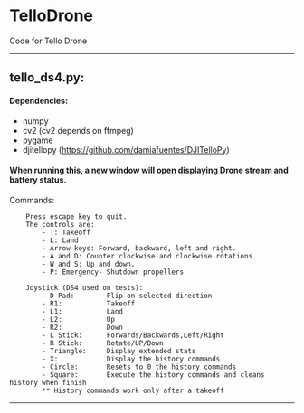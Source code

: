 # TelloDrone
Code for Tello Drone

---------------------------------------------------
## tello_ds4.py:

#### Dependencies:
* numpy
* cv2 (cv2 depends on ffmpeg)
* pygame
* djitellopy (https://github.com/damiafuentes/DJITelloPy)

#### When running this, a new window will open displaying Drone stream and battery status.
Commands:

        Press escape key to quit.
        The controls are:
            - T: Takeoff
            - L: Land
            - Arrow keys: Forward, backward, left and right.
            - A and D: Counter clockwise and clockwise rotations
            - W and S: Up and down.
            - P: Emergency- Shutdown propellers            
            
        Joystick (DS4 used on tests):
            - D-Pad:        Flip on selected direction
            - R1:           Takeoff
            - L1:           Land
            - L2:           Up
            - R2:           Down
            - L Stick:      Forwards/Backwards,Left/Right
            - R Stick:      Rotate/UP/Down
            - Triangle:     Display extended stats
            - X:            Display the history commands
            - Circle:       Resets to 0 the history commands
            - Square:       Execute the history commands and cleans history when finish
            ** History commands work only after a takeoff
            
---------------------------------------------------            
